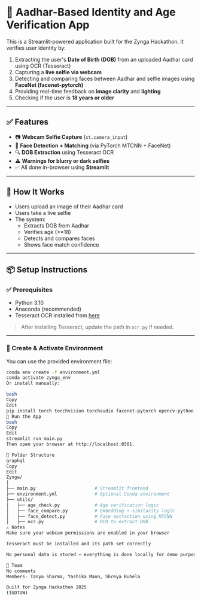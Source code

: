 # 🛂 Aadhar-Based Identity and Age Verification App

This is a Streamlit-powered application built for the Zynga Hackathon. It verifies user identity by:

1. Extracting the user's **Date of Birth (DOB)** from an uploaded Aadhar card using OCR (Tesseract)
2. Capturing a **live selfie via webcam**
3. Detecting and comparing faces between Aadhar and selfie images using **FaceNet (facenet-pytorch)**
4. Providing real-time feedback on **image clarity** and **lighting**
5. Checking if the user is **18 years or older**

---

## ✅ Features

- 📷 **Webcam Selfie Capture** (`st.camera_input`)
- 🧠 **Face Detection + Matching** (via PyTorch MTCNN + FaceNet)
- 🔍 **DOB Extraction** using Tesseract OCR
- ⚠️ **Warnings for blurry or dark selfies**
- ✅ All done in-browser using **Streamlit**

---

## 🧠 How It Works

- Users upload an image of their Aadhar card
- Users take a live selfie
- The system:
  - Extracts DOB from Aadhar
  - Verifies age (>=18)
  - Detects and compares faces
  - Shows face match confidence

---

## 📦 Setup Instructions

### ✅ Prerequisites
- Python 3.10
- Anaconda (recommended)
- Tesseract OCR installed from [here](https://github.com/UB-Mannheim/tesseract/wiki)

> After installing Tesseract, update the path in `ocr.py` if needed.

---

### 🧰 Create & Activate Environment

You can use the provided environment file:

```bash
conda env create -f environment.yml
conda activate zynga_env
Or install manually:

bash
Copy
Edit
pip install torch torchvision torchaudio facenet-pytorch opencv-python pytesseract streamlit
🚀 Run the App
bash
Copy
Edit
streamlit run main.py
Then open your browser at http://localhost:8501.

📁 Folder Structure
graphql
Copy
Edit
Zynga/
│
├── main.py                      # Streamlit frontend
├── environment.yml              # Optional Conda environment
├── utils/
│   ├── age_check.py             # Age verification logic
│   ├── face_compare.py          # Embedding + similarity logic
│   ├── face_detect.py           # Face extraction using MTCNN
│   ├── ocr.py                   # OCR to extract DOB
⚠️ Notes
Make sure your webcam permissions are enabled in your browser

Tesseract must be installed and its path set correctly

No personal data is stored — everything is done locally for demo purposes

👥 Team
No comments
Members- Tanya Sharma, Yashika Mann, Shreya Ruhela

Built for Zynga Hackathon 2025
(IGDTUW)
